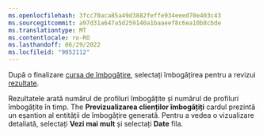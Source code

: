 ```yaml
---
ms.openlocfilehash: 3fcc70aca85a49d3882feffe934eeed70e403c43
ms.sourcegitcommit: a97d31a647a5d259140a1baaeef8c6ea10b8cbde
ms.translationtype: MT
ms.contentlocale: ro-RO
ms.lasthandoff: 06/29/2022
ms.locfileid: "9052112"
---
```

După o finalizare [cursa de îmbogățire](../enrichment-hub.md#run-or-refresh-enrichments), selectați îmbogățirea pentru a revizui [rezultate](../enrichment-hub.md#view-enrichment-results). 

Rezultatele arată numărul de profiluri îmbogățite și numărul de profiluri îmbogățite în timp. The **Previzualizarea clienților îmbogățiți** cardul prezintă un eșantion al entității de îmbogățire generată. Pentru a vedea o vizualizare detaliată, selectați **Vezi mai mult** și selectați **Date** fila.
